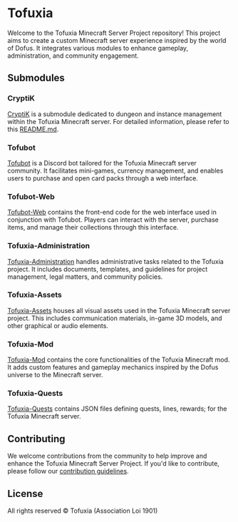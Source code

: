 # Tofuxia

Welcome to the Tofuxia Minecraft Server Project repository! This project aims to create a custom Minecraft server experience inspired by the world of Dofus. It integrates various modules to enhance gameplay, administration, and community engagement.

## Submodules

### CryptiK
[CryptiK](https://github.com/Juloass/CryptiK) is a submodule dedicated to dungeon and instance management within the Tofuxia Minecraft server. For detailed information, please refer to this [README.md](https://github.com/Juloass/CryptiK/README.md).

### Tofubot
[Tofubot](https://github.com/Juloass/Tofubot) is a Discord bot tailored for the Tofuxia Minecraft server community. It facilitates mini-games, currency management, and enables users to purchase and open card packs through a web interface.

### Tofubot-Web
[Tofubot-Web](https://github.com/Juloass/Tofubot-Web) contains the front-end code for the web interface used in conjunction with Tofubot. Players can interact with the server, purchase items, and manage their collections through this interface.

### Tofuxia-Administration
[Tofuxia-Administration](https://github.com/Juloass/Tofuxia-Administration) handles administrative tasks related to the Tofuxia project. It includes documents, templates, and guidelines for project management, legal matters, and community policies.

### Tofuxia-Assets
[Tofuxia-Assets](https://github.com/Juloass/Tofuxia-Assets) houses all visual assets used in the Tofuxia Minecraft server project. This includes communication materials, in-game 3D models, and other graphical or audio elements.

### Tofuxia-Mod
[Tofuxia-Mod](https://github.com/Juloass/Tofuxia-Mod) contains the core functionalities of the Tofuxia Minecraft mod. It adds custom features and gameplay mechanics inspired by the Dofus universe to the Minecraft server.

### Tofuxia-Quests
[Tofuxia-Quests](https://github.com/Juloass/Tofuxia-Quests) contains JSON files defining quests, lines, rewards; for the Tofuxia Minecraft server.

## Contributing

We welcome contributions from the community to help improve and enhance the Tofuxia Minecraft Server Project. If you'd like to contribute, please follow our [contribution guidelines](CONTRIBUTING.md).

## License

All rights reserved &copy; Tofuxia (Association Loi 1901)
